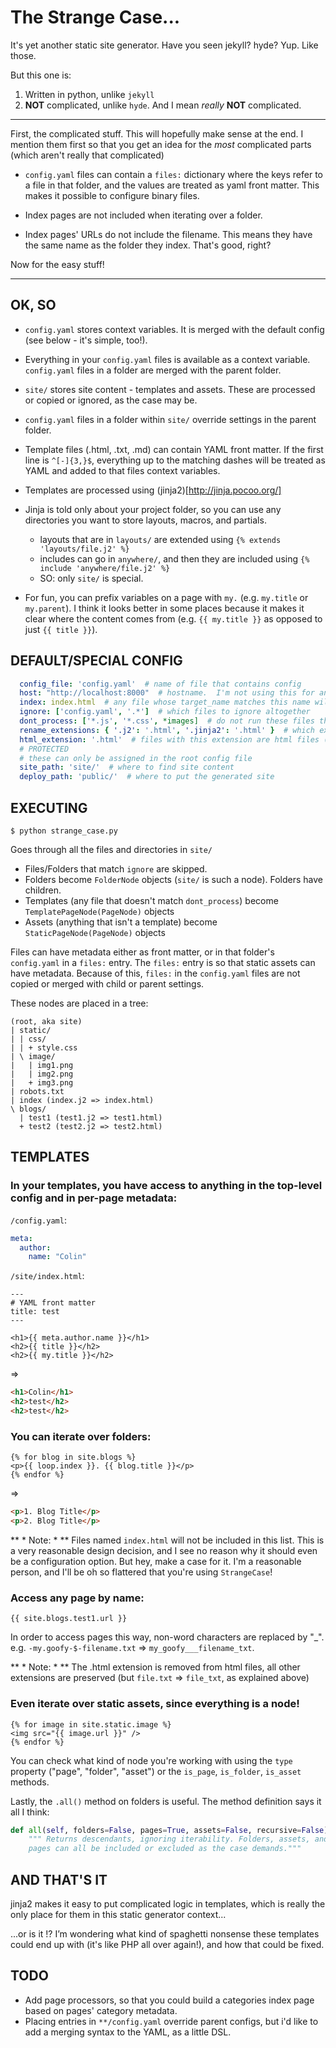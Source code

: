 The Strange Case...
===================

It's yet another static site generator.  Have you seen jekyll?  hyde?  Yup.  Like those.

But this one is:

1. Written in python, unlike `jekyll`
2. **NOT** complicated, unlike `hyde`.  And I mean *really* **NOT** complicated.

----------------------------------------------------------------------------------------------------------------

First, the complicated stuff.  This will hopefully make sense at the end.  I mention them
first so that you get an idea for the *most* complicated parts (which aren't really that
complicated)

* `config.yaml` files can contain a `files:` dictionary where the keys refer to a file in that folder, and
  the values are treated as yaml front matter.  This makes it possible to configure binary files.

* Index pages are not included when iterating over a folder.

* Index pages' URLs do not include the filename.  This means they have the same name
  as the folder they index.  That's good, right?


Now for the easy stuff!

----------------------------------------------------------------------------------------------------------------

OK, SO
-------


* `config.yaml` stores context variables.  It is merged with the default config (see below - it's simple, too!).

* Everything in your `config.yaml` files is available as a context variable.  `config.yaml` files in a folder
  are merged with the parent folder.

* `site/` stores site content - templates and assets.  These are processed or copied or ignored, as the case may be.

* `config.yaml` files in a folder within `site/` override settings in the parent folder.

* Template files (.html, .txt, .md) can contain YAML front matter.  If the first line is `^[-]{3,}$`, everything up
  to the matching dashes will be treated as YAML and added to that files context variables.

* Templates are processed using (jinja2)[http://jinja.pocoo.org/]

* Jinja is told only about your project folder, so you can use any directories you want
  to store layouts, macros, and partials.
  * layouts that are in `layouts/` are extended using `{% extends 'layouts/file.j2' %}`
  * includes can go in `anywhere/`, and then they are included using `{% include 'anywhere/file.j2' %}`
  * SO: only `site/` is special.

* For fun, you can prefix variables on a page with `my.` (e.g. `my.title` or `my.parent`). I think it looks
  better in some places because it makes it clear where the content comes from (e.g. `{{ my.title }}` as
  opposed to just `{{ title }}`).


DEFAULT/SPECIAL CONFIG
----------------------

``` yaml
  config_file: 'config.yaml'  # name of file that contains config
  host: "http://localhost:8000"  # hostname.  I'm not using this for anything, but I imagine it will be importand for pligin authors
  index: index.html  # any file whose target_name matches this name will not be iterable
  ignore: ['config.yaml', '.*']  # which files to ignore altogether
  dont_process: ['*.js', '*.css', *images]  # do not run these files through jinja
  rename_extensions: { '.j2': '.html', '.jinja2': '.html' }  # which extensions to rename
  html_extension: '.html'  # files with this extension are html files (`page.is_page` => `True`)
  # PROTECTED
  # these can only be assigned in the root config file
  site_path: 'site/'  # where to find site content
  deploy_path: 'public/'  # where to put the generated site
```


EXECUTING
---------

`$ python strange_case.py`

Goes through all the files and directories in `site/`

* Files/Folders that match `ignore` are skipped.
* Folders become `FolderNode` objects (`site/` is such a node).  Folders have children.
* Templates (any file that doesn't match `dont_process`) become `TemplatePageNode(PageNode)` objects
* Assets (anything that isn't a template) become `StaticPageNode(PageNode)` objects

Files can have metadata either as front matter, or in that folder's `config.yaml` in a `files:` entry.
The `files:` entry is so that static assets can have metadata.  Because of this, `files:` in the `config.yaml` files are not
copied or merged with child or parent settings.


These nodes are placed in a tree:

    (root, aka site)
    | static/
    | | css/
    | | + style.css
    | \ image/
    |   | img1.png
    |   | img2.png
    |   + img3.png
    | robots.txt
    | index (index.j2 => index.html)
    \ blogs/
      | test1 (test1.j2 => test1.html)
      + test2 (test2.j2 => test2.html)


TEMPLATES
---------

### In your templates, you have access to anything in the top-level config and in per-page metadata:

`/config.yaml`:

``` yaml
meta:
  author:
    name: "Colin"
```

`/site/index.html`:

``` jinja
---
# YAML front matter
title: test
---

<h1>{{ meta.author.name }}</h1>
<h2>{{ title }}</h2>
<h2>{{ my.title }}</h2>
```

=>

``` html
<h1>Colin</h1>
<h2>test</h2>
<h2>test</h2>
```


### You can iterate over folders:

``` jinja
{% for blog in site.blogs %}
<p>{{ loop.index }}. {{ blog.title }}</p>
{% endfor %}
```

=>

``` html
<p>1. Blog Title</p>
<p>2. Blog Title</p>
```

** * Note: * ** Files named `index.html` will not be included in this list.  This is a
very reasonable design decision, and I see no reason why it should even be a configuration
option.  But hey, make a case for it.  I'm a reasonable person, and I'll be oh so flattered
that you're using `StrangeCase`!


### Access any page by name:

``` jinja
{{ site.blogs.test1.url }}
```

In order to access pages this way, non-word characters are replaced by "_".  e.g. `-my.goofy-$-filename.txt` => `my_goofy___filename_txt`.

** * Note: * ** The .html extension is removed from html files, all other extensions are preserved (but `file.txt` => `file_txt`, as
explained above)


### Even iterate over static assets, since everything is a node!

``` jinja
{% for image in site.static.image %}
<img src="{{ image.url }}" />
{% endfor %}
```

You can check what kind of node you're working with using the `type` property ("page", "folder", "asset") or the `is_page`, `is_folder`, `is_asset` methods.

Lastly, the `.all()` method on folders is useful.  The method definition says it all I think:

``` python
def all(self, folders=False, pages=True, assets=False, recursive=False):
    """ Returns descendants, ignoring iterability. Folders, assets, and
    pages can all be included or excluded as the case demands."""
```


AND THAT'S IT
-------------

jinja2 makes it easy to put complicated logic in templates, which is really the only place for them in this static generator context...

...or is it !?  I’m wondering what kind of spaghetti nonsense these templates could end up with (it's like PHP all over again!), and how that could be fixed.


TODO
----

* Add page processors, so that you could build a categories index page based on pages' category metadata.
* Placing entries in `**/config.yaml` override parent configs, but i'd like to add a merging syntax to the YAML, as a little DSL.
